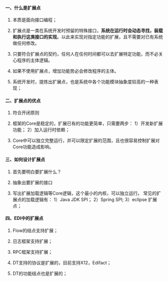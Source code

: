 <!-- date: 2020.03.21 10:36 -->
#### 一、什么是扩展点

1. 本质是面向接口编程；

2. 扩展点是一类在系统开发时预留的特殊接口，**系统在运行时会动态寻找，装载和执行这类接口的实现**。以此来实现对指定功能的扩展，且不需要对已有系统做任何修改。

3. 只要符合扩展点的契约，任何人在任何时间都可以去扩展特定功能，而不必关心程序的主体逻辑。

4. 如果不使用扩展点，增加功能势必会修改程序的主体。

5. 系统开发时，提炼出扩展点，也是系统中各个功能模块抽象度较高的一种表现；
   
#### 二、扩展点的优点

1. 符合开闭原则

2. 框架的Core是稳定的，扩展已有的功能更简单，只需要两步：
   1）开发新扩展功能；
   2）加入运行时依赖；

3. Core中可以独立完整运行，并可以限定扩展的范围，且也很容易控制扩展对Core功能造成影响。
   
#### 三、如何设计扩展点

1. 首先要明白要扩展什么？

2. 抽象出要扩展的接口

3. 写出扩展加载逻辑等Core逻辑，这个最小的内核，可以独立运行。
    常见的扩展点的加载逻辑有：
    1）Java JDK SPI；
    2）Spring SPI;
    3）eclipse 扩展点；
    
#### 四、EDI中的扩展点

1. Flow的结点支持扩展；

2. 日志框架支持扩展；

3. RPC框架支持扩展；

4. DT支持的协议是扩展的，目前支持X12，Edifact；

5. DT的功能结点也是扩展的；